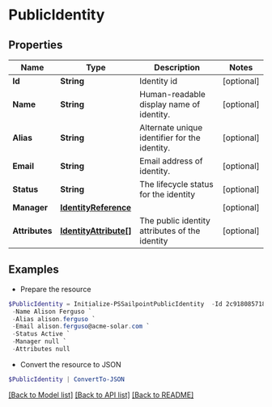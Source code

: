 # PublicIdentity
## Properties

Name | Type | Description | Notes
------------ | ------------- | ------------- | -------------
**Id** | **String** | Identity id | [optional] 
**Name** | **String** | Human-readable display name of identity. | [optional] 
**Alias** | **String** | Alternate unique identifier for the identity. | [optional] 
**Email** | **String** | Email address of identity. | [optional] 
**Status** | **String** | The lifecycle status for the identity | [optional] 
**Manager** | [**IdentityReference**](IdentityReference.md) |  | [optional] 
**Attributes** | [**IdentityAttribute[]**](IdentityAttribute.md) | The public identity attributes of the identity | [optional] 

## Examples

- Prepare the resource
```powershell
$PublicIdentity = Initialize-PSSailpointPublicIdentity  -Id 2c9180857182305e0171993735622948 `
 -Name Alison Ferguso `
 -Alias alison.ferguso `
 -Email alison.ferguso@acme-solar.com `
 -Status Active `
 -Manager null `
 -Attributes null
```

- Convert the resource to JSON
```powershell
$PublicIdentity | ConvertTo-JSON
```

[[Back to Model list]](../README.md#documentation-for-models) [[Back to API list]](../README.md#documentation-for-api-endpoints) [[Back to README]](../README.md)


